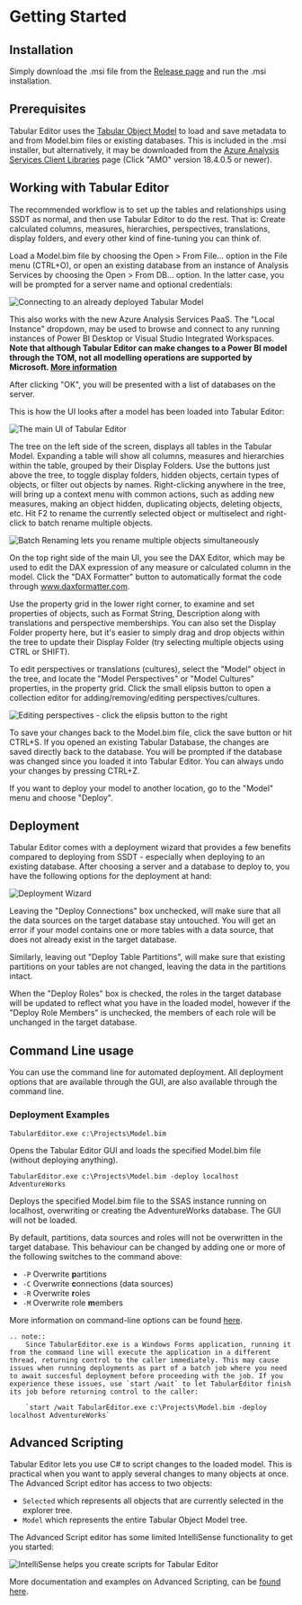 # Getting Started

## Installation
Simply download the .msi file from the [Release page](https://github.com/otykier/TabularEditor/releases/latest) and run the .msi installation.

## Prerequisites
Tabular Editor uses the [Tabular Object Model](https://docs.microsoft.com/en-us/analysis-services/tom/introduction-to-the-tabular-object-model-tom-in-analysis-services-amo?view=asallproducts-allversions) to load and save metadata to and from Model.bim files or existing databases. This is included in the .msi installer, but alternatively, it may be downloaded from the [Azure Analysis Services Client Libraries](https://docs.microsoft.com/en-us/azure/analysis-services/analysis-services-data-providers) page (Click "AMO" version 18.4.0.5 or newer).

## Working with Tabular Editor

The recommended workflow is to set up the tables and relationships using SSDT as normal, and then use Tabular Editor to do the rest. That is: Create calculated columns, measures, hierarchies, perspectives, translations, display folders, and every other kind of fine-tuning you can think of.

Load a Model.bim file by choosing the Open > From File... option in the File menu (CTRL+O), or open an existing database from an instance of Analysis Services by choosing the Open > From DB... option. In the latter case, you will be prompted for a server name and optional credentials:

![Connecting to an already deployed Tabular Model](https://github.com/otykier/TabularEditor/blob/master/Documentation/Connect.png)

This also works with the new Azure Analysis Services PaaS. The "Local Instance" dropdown, may be used to browse and connect to any running instances of Power BI Desktop or Visual Studio Integrated Workspaces. **Note that although Tabular Editor can make changes to a Power BI model through the TOM, not all modelling operations are supported by Microsoft. [More information](/Power-BI-Desktop-Integration)**

After clicking "OK", you will be presented with a list of databases on the server.

This is how the UI looks after a model has been loaded into Tabular Editor:

![The main UI of Tabular Editor](https://raw.githubusercontent.com/otykier/TabularEditor/master/Documentation/Main%20UI.png)

The tree on the left side of the screen, displays all tables in the Tabular Model. Expanding a table will show all columns, measures and hierarchies within the table, grouped by their Display Folders. Use the buttons just above the tree, to toggle display folders, hidden objects, certain types of objects, or filter out objects by names. Right-clicking anywhere in the tree, will bring up a context menu with common actions, such as adding new measures, making an object hidden, duplicating objects, deleting objects, etc. Hit F2 to rename the currently selected object or multiselect and right-click to batch rename multiple objects.

![Batch Renaming lets you rename multiple objects simultaneously](https://raw.githubusercontent.com/otykier/TabularEditor/master/Documentation/BatchRename.png)

On the top right side of the main UI, you see the DAX Editor, which may be used to edit the DAX expression of any measure or calculated column in the model. Click the "DAX Formatter" button to automatically format the code through www.daxformatter.com.

Use the property grid in the lower right corner, to examine and set properties of objects, such as Format String, Description along with translations and perspective memberships. You can also set the Display Folder property here, but it's easier to simply drag and drop objects within the tree to update their Display Folder (try selecting multiple objects using CTRL or SHIFT).

To edit perspectives or translations (cultures), select the "Model" object in the tree, and locate the "Model Perspectives" or "Model Cultures" properties, in the property grid. Click the small elipsis button to open a collection editor for adding/removing/editing perspectives/cultures.

![Editing perspectives - click the elipsis button to the right](https://raw.githubusercontent.com/otykier/TabularEditor/master/Documentation/Edit%20Perspectives.png)

To save your changes back to the Model.bim file, click the save button or hit CTRL+S. If you opened an existing Tabular Database, the changes are saved directly back to the database. You will be prompted if the database was changed since you loaded it into Tabular Editor. You can always undo your changes by pressing CTRL+Z.

If you want to deploy your model to another location, go to the "Model" menu and choose "Deploy".

## Deployment
Tabular Editor comes with a deployment wizard that provides a few benefits compared to deploying from SSDT - especially when deploying to an existing database. After choosing a server and a database to deploy to, you have the following options for the deployment at hand:

![Deployment Wizard](https://raw.githubusercontent.com/otykier/TabularEditor/master/Documentation/Deployment.png)

Leaving the "Deploy Connections" box unchecked, will make sure that all the data sources on the target database stay untouched. You will get an error if your model contains one or more tables with a data source, that does not already exist in the target database.

Similarly, leaving out "Deploy Table Partitions", will make sure that existing partitions on your tables are not changed, leaving the data in the partitions intact.

When the "Deploy Roles" box is checked, the roles in the target database will be updated to reflect what you have in the loaded model, however if the "Deploy Role Members" is unchecked, the members of each role will be unchanged in the target database.

## Command Line usage
You can use the command line for automated deployment. All deployment options that are available through the GUI, are also available through the command line.

### Deployment Examples

`TabularEditor.exe c:\Projects\Model.bim`

Opens the Tabular Editor GUI and loads the specified Model.bim file (without deploying anything).

`TabularEditor.exe c:\Projects\Model.bim -deploy localhost AdventureWorks`

Deploys the specified Model.bim file to the SSAS instance running on localhost, overwriting or creating the AdventureWorks database. The GUI will not be loaded.

By default, partitions, data sources and roles will not be overwritten in the target database. This behaviour can be changed by adding one or more of the following switches to the command above:

* `-P` Overwrite **p**artitions
* `-C` Overwrite **c**onnections (data sources)
* `-R` Overwrite **r**oles
* `-M` Overwrite role **m**embers

More information on command-line options can be found [here](/Command-line-Options).

```eval_rst
.. note::
    Since TabularEditor.exe is a Windows Forms application, running it from the command line will execute the application in a different thread, returning control to the caller immediately. This may cause issues when running deployments as part of a batch job where you need to await succesful deployment before proceeding with the job. If you experience these issues, use `start /wait` to let TabularEditor finish its job before returning control to the caller:

    `start /wait TabularEditor.exe c:\Projects\Model.bim -deploy localhost AdventureWorks`
```

## Advanced Scripting
Tabular Editor lets you use C# to script changes to the loaded model. This is practical when you want to apply several changes to many objects at once. The Advanced Script editor has access to two objects:

* `Selected` which represents all objects that are currently selected in the explorer tree.
* `Model` which represents the entire Tabular Object Model tree.

The Advanced Script editor has some limited IntelliSense functionality to get you started:

![IntelliSense helps you create scripts for Tabular Editor](https://raw.githubusercontent.com/otykier/TabularEditor/master/Documentation/AdvancedEditor%20intellisense.png)

More documentation and examples on Advanced Scripting, can be [found here](/Advanced-Scripting).
